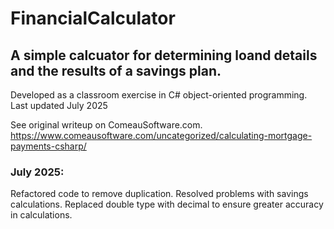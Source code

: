 # FinancialCalculator

## A simple calcuator for determining loand details and the results of a savings plan.
        
Developed as a classroom exercise in C# object-oriented programming.
Last updated July 2025

See original writeup on ComeauSoftware.com.
https://www.comeausoftware.com/uncategorized/calculating-mortgage-payments-csharp/

### July 2025:
Refactored code to remove duplication.
Resolved problems with savings calculations.
Replaced double type with decimal to ensure greater accuracy in calculations.

